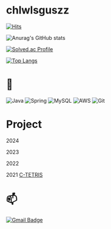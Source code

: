 # chlwlsguszz

[![Hits](https://hits.seeyoufarm.com/api/count/incr/badge.svg?url=https%3A%2F%2Fgithub.com%2Fchlwlsguszz&count_bg=%2379C83D&title_bg=%2351FF00&icon=&icon_color=%23E7E7E7&title=hits&edge_flat=false)](https://hits.seeyoufarm.com)

![Anurag's GitHub stats](https://github-readme-stats.vercel.app/api?username=chlwlsguszz&show_icons=true&theme=dark)

[![Solved.ac Profile](http://mazassumnida.wtf/api/v2/generate_badge?boj=chlwlsguszz)](https://solved.ac/chlwlsguszz/)

[![Top Langs](https://github-readme-stats.vercel.app/api/top-langs/?username=chlwlsguszz&langs_count=5&layout=compact&theme=dark&)](https://github.com/chlwlsguszz/chlwlsguszz)

# 🤔

![Java](https://img.shields.io/badge/Java-007396.svg?&style=for-the-badge&logo=Java&logoColor=white)
![Spring](https://img.shields.io/badge/Spring-6DB33F.svg?&style=for-the-badge&logo=Spring&logoColor=white)
![MySQL](https://img.shields.io/badge/MySQL-4479A1.svg?&style=for-the-badge&logo=MySQL&logoColor=white)
![AWS](https://img.shields.io/badge/AWS-%23FF9900.svg?style=for-the-badge&logo=amazon-aws&logoColor=white)
![Git](https://img.shields.io/badge/Git-F05032.svg?&style=for-the-badge&logo=Git&logoColor=white)

# Project
2024

2023

2022

2021
[C-TETRIS](https://github.com/chlwlsguszz/C-TETRIS)

# 📫

[![Gmail Badge](https://img.shields.io/badge/Gmail-d14836?style=flat-square&logo=Gmail&logoColor=white&link=mailto:chlwlsguszz@gmail.com)](mailto:chlwlsguszz@gmail.com)

<!--
**chlwlsguszz/chlwlsguszz** is a ✨ _special_ ✨ repository because its `README.md` (this file) appears on your GitHub profile.

Here are some ideas to get you started:

- 🔭 I’m currently working on ...
- 🌱 I’m currently learning ...
- 👯 I’m looking to collaborate on ...
- 🤔 I’m looking for help with ...
- 💬 Ask me about ...
- 📫 How to reach me: ...
- 😄 Pronouns: ...
- ⚡ Fun fact: ...
-->

